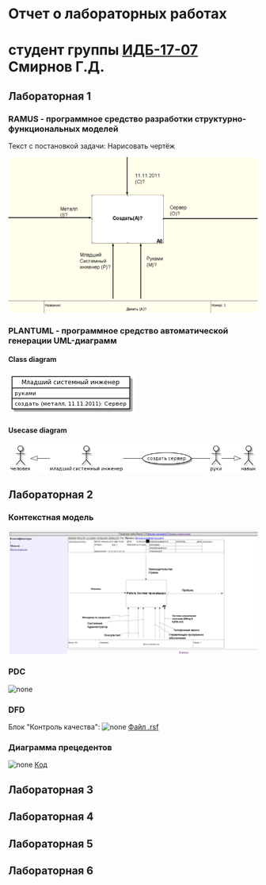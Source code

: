 # Отчет о лабораторных работах
# студент группы [ИДБ-17-07](https://github.com/stankin/design-part-1/wiki/list-idb-17-07) Смирнов Г.Д.

## Лабораторная 1

### RAMUS - программное средство разработки структурно-функциональных моделей
Текст с постановкой задачи: Нарисовать чертёж

![none](https://github.com/Notespeak/projectmanagement/blob/master/lab_1/Screenshot_8.png)



### PLANTUML - программное средство автоматической генерации UML-диаграмм
#### Class diagram
![none](https://github.com/Notespeak/projectmanagement/blob/master/lab_1/uml1.png)



#### Usecase diagram
![none](https://github.com/Notespeak/projectmanagement/blob/master/lab_1/uml2.png)
 

## Лабораторная 2

### Контекстная модель

![none](https://github.com/Notespeak/projectmanagement/blob/master/lab_2/Screenshot_2145.png)

### PDC

![none]()

### DFD

Блок "Контроль качества":
![none]()
[Файл .rsf]()

### Диаграмма прецедентов

![none]()
[Код]()

## Лабораторная 3

## Лабораторная 4

## Лабораторная 5

## Лабораторная 6

